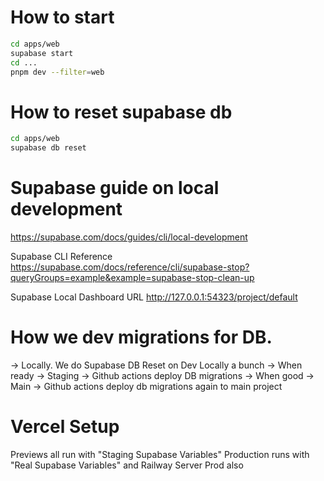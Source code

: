 # How to start

```bash
cd apps/web
supabase start
cd ...
pnpm dev --filter=web
```

# How to reset supabase db

```bash
cd apps/web
supabase db reset
```

# Supabase guide on local development

https://supabase.com/docs/guides/cli/local-development

Supabase CLI Reference
https://supabase.com/docs/reference/cli/supabase-stop?queryGroups=example&example=supabase-stop-clean-up

Supabase Local Dashboard URL
http://127.0.0.1:54323/project/default

# How we dev migrations for DB.

-> Locally. We do Supabase DB Reset on Dev Locally a bunch
-> When ready -> Staging -> Github actions deploy DB migrations
-> When good -> Main -> Github actions deploy db migrations again to main project


# Vercel Setup
Previews all run with "Staging Supabase Variables"
Production runs with "Real Supabase Variables" and Railway Server Prod also